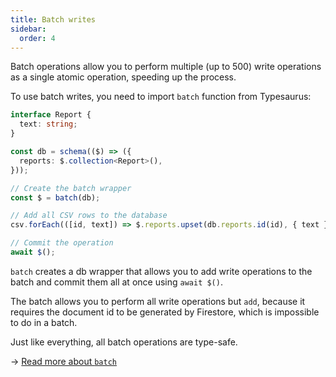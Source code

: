 ```yaml
---
title: Batch writes
sidebar:
  order: 4
---
```


Batch operations allow you to perform multiple (up to 500) write operations as a single atomic operation, speeding up the process.

To use batch writes, you need to import `batch` function from Typesaurus:

```ts
interface Report {
  text: string;
}

const db = schema(($) => ({
  reports: $.collection<Report>(),
}));

// Create the batch wrapper
const $ = batch(db);

// Add all CSV rows to the database
csv.forEach(([id, text]) => $.reports.upset(db.reports.id(id), { text }));

// Commit the operation
await $();
```

`batch` creates a db wrapper that allows you to add write operations to the batch and commit them all at once using `await $()`.

The batch allows you to perform all write operations but `add`, because it requires the document id to be generated by Firestore, which is impossible to do in a batch.

Just like everything, all batch operations are type-safe.

→ [Read more about `batch`](/extensions/batch/)

